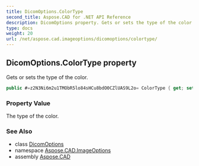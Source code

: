 ```yaml
---
title: DicomOptions.ColorType
second_title: Aspose.CAD for .NET API Reference
description: DicomOptions property. Gets or sets the type of the color
type: docs
weight: 20
url: /net/aspose.cad.imageoptions/dicomoptions/colortype/
---
```

## DicomOptions.ColorType property

Gets or sets the type of the color.

```csharp
public #=z2N3Ni6m2u1TMObR5lo84sHCu8bdO0CZlUAS9L2o= ColorType { get; set; }
```

### Property Value

The type of the color.

### See Also

* class [DicomOptions](../)
* namespace [Aspose.CAD.ImageOptions](../../../aspose.cad.imageoptions/)
* assembly [Aspose.CAD](../../../)



